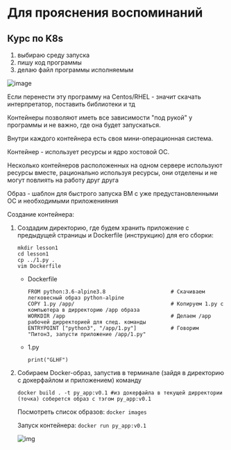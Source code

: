 # Для прояснения воспоминаний

## Курс по K8s
1. выбираю среду запуска
2. пишу код программы
3. делаю файл программы исполняемым

![image](https://user-images.githubusercontent.com/84544412/233505557-d23a516d-3642-40fc-9795-2aa9c4966c43.png)

Если перенести эту программу на Centos/RHEL - значит скачать интерпретатор, поставить библиотеки и тд 

Контейнеры позволяют иметь все зависимости "под рукой" у программы и не важно, где она будет запускаться. 

Внутри каждого контейнера есть своя мини-операционная система.

Контейнер - использует ресурсы и ядро хостовой ОС.

Несколько контейнеров расположенных на одном сервере используют ресурсы вместе, рационально используя ресурсы, они отделены и не могут повлиять на работу друг друга

Образ - шаблон для быстрого запуска ВМ с уже предустановленными ОС и необходимыми приложенияния

 Создание контейнера:

1. Создадим директорию, где будем хранить приложение с предыдущей страницы и Dockerfile (инструкцию) для его сборки:

   ```
   mkdir lesson1
   cd lesson1
   cp ../1.py .
   vim Dockerfile
   ```

   - Dockerfile

     ```shell
     FROM python:3.6-alpine3.8                     # Скачиваем легковесный образ python-alpine
     COPY 1.py /app/                               # Копируем 1.py с компьютера в дирректорию /app образа
     WORKDIR /app                                  # Делаем /app рабочей дирректорией для след. команды
     ENTRYPOINT ["python3", "/app/1.py"]           # Говорим "Питон3, запусти приложение /app/1.py"
     ```

   - 1.py

     ```
     print("GLHF")
     ```

2. Собираем Docker-образ, запустив в терминале (зайдя в директорию с докерфайлом и приложением) команду 

   ```shell
   docker build . -t py_app:v0.1 #из докерфайла в текущей дирректории (точка) соберется образ с тэгом py_app:v0.1
   ```

   Посмотреть список образов: `docker images`

   Запуск контейнера: `docker run py_app:v0.1 `

   ![img](https://ucarecdn.com/7eadcc52-0826-4ccd-a8d6-d8497c948cea/)
